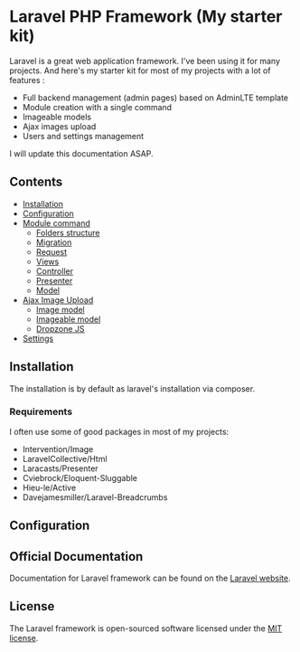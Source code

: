 # Laravel PHP Framework (My starter kit)

Laravel is a great web application framework. I've been using it for many projects. And here's my starter kit for most of my projects with a lot of features :
- Full backend management (admin pages) based on AdminLTE template
- Module creation with a single command
- Imageable models
- Ajax images upload
- Users and settings management

I will update this documentation ASAP.

## Contents

- [Installation](#installation)
- [Configuration](#configuration)
- [Module command](#Module-command)
    - [Folders structure](#folder-structure)
    - [Migration](#migration)
    - [Request](#request)
    - [Views](#views)
    - [Controller](#controller)
    - [Presenter](#presenter)
    - [Model](#model)
- [Ajax Image Upload](#ajax-image-upload)
    - [Image model](#image-model)
    - [Imageable model](#imageable-model)
    - [Dropzone JS](#dropezone-js)
- [Settings](#settings)

## Installation

The installation is by default as laravel's installation via composer.

### Requirements

I often use some of good packages in most of my projects:

- Intervention/Image
- LaravelCollective/Html
- Laracasts/Presenter
- Cviebrock/Eloquent-Sluggable
- Hieu-le/Active
- Davejamesmiller/Laravel-Breadcrumbs

## Configuration



## Official Documentation

Documentation for Laravel framework can be found on the [Laravel website](http://laravel.com/docs).

## License

The Laravel framework is open-sourced software licensed under the [MIT license](http://opensource.org/licenses/MIT).
